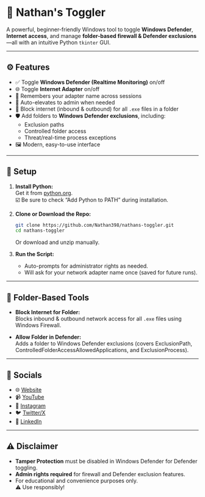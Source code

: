 
# 🧰 Nathan's Toggler

A powerful, beginner-friendly Windows tool to toggle **Windows Defender**, **Internet access**, and manage **folder-based firewall & Defender exclusions**—all with an intuitive Python `tkinter` GUI.

---

## ⚙️ Features

- ✅ Toggle **Windows Defender (Realtime Monitoring)** on/off  
- 🌐 Toggle **Internet Adapter** on/off  
- 🧠 Remembers your adapter name across sessions  
- 🔐 Auto-elevates to admin when needed  
- 📁 Block internet (inbound & outbound) for all `.exe` files in a folder  
- 🛡️ Add folders to **Windows Defender exclusions**, including:
    - Exclusion paths  
    - Controlled folder access  
    - Threat/real-time process exceptions  
- 🖼️ Modern, easy-to-use interface

---

## 🚀 Setup

1. **Install Python:**  
   Get it from [python.org](https://www.python.org/downloads/).  
   ☑️ Be sure to check “Add Python to PATH” during installation.

2. **Clone or Download the Repo:**
   ```bash
   git clone https://github.com/Nathan398/nathans-toggler.git
   cd nathans-toggler
   ```
   Or download and unzip manually.

3. **Run the Script:**  
   - Auto-prompts for administrator rights as needed.  
   - Will ask for your network adapter name once (saved for future runs).

---

## 🔧 Folder-Based Tools

- **Block Internet for Folder:**  
  Blocks inbound & outbound network access for all `.exe` files using Windows Firewall.

- **Allow Folder in Defender:**  
  Adds a folder to Windows Defender exclusions (covers ExclusionPath, ControlledFolderAccessAllowedApplications, and ExclusionProcess).

---

## 🔗 Socials

- 🌐 [Website](https://nathanvarner.wixsite.com/nvport)  
- 📹 [YouTube](https://www.youtube.com/c/NathanVarner1)  
- 📸 [Instagram](https://www.instagram.com/nathanvarner27/)  
- 🐦 [Twitter/X](https://twitter.com/NathanVarner)  
- 💼 [LinkedIn](https://www.linkedin.com/in/nathanvarner)

---

## ⚠️ Disclaimer

- **Tamper Protection** must be disabled in Windows Defender for Defender toggling.
- **Admin rights required** for firewall and Defender exclusion features.
- For educational and convenience purposes only.  
  ⚠️ Use responsibly!
